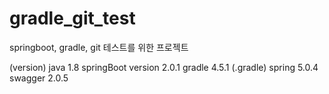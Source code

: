 # gradle_git_test
springboot, gradle, git 테스트를 위한 프로젝트

(version)
java 1.8
springBoot version 2.0.1
gradle 4.5.1 (.gradle)
spring 5.0.4 
swagger 2.0.5